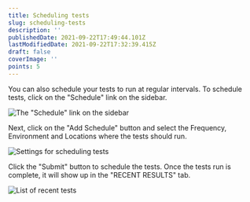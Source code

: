 ```yaml
---
title: Scheduling tests
slug: scheduling-tests
description: ''
publishedDate: 2021-09-22T17:49:44.101Z
lastModifiedDate: 2021-09-22T17:32:39.415Z
draft: false
coverImage: ''
points: 5
---
```


You can also schedule your tests to run at regular intervals. To schedule tests, click on the "Schedule" link on the sidebar.

![The "Schedule" link on the sidebar](https://raw.githubusercontent.com/RapidAPI/DevRel-Stack-Data/production/learn/courses/rapidapi-testing/images/image11.png)

Next, click on the "Add Schedule" button and select the Frequency, Environment and Locations where the tests should run.

![Settings for scheduling tests](https://raw.githubusercontent.com/RapidAPI/DevRel-Stack-Data/production/learn/courses/rapidapi-testing/images/image12.png)

Click the "Submit" button to schedule the tests. Once the tests run is complete, it will show up in the "RECENT RESULTS" tab.

![List of recent tests](https://raw.githubusercontent.com/RapidAPI/DevRel-Stack-Data/production/learn/courses/rapidapi-testing/images/image13.png)
